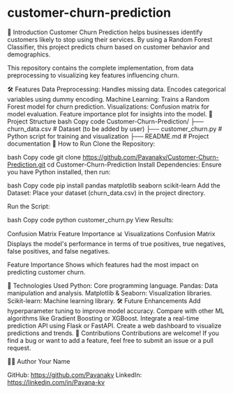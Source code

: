 # customer-churn-prediction



📜 Introduction
Customer Churn Prediction helps businesses identify customers likely to stop using their services. By using a Random Forest Classifier, this project predicts churn based on customer behavior and demographics.

This repository contains the complete implementation, from data preprocessing to visualizing key features influencing churn.

🛠️ Features
Data Preprocessing:
Handles missing data.
Encodes categorical variables using dummy encoding.
Machine Learning:
Trains a Random Forest model for churn prediction.
Visualizations:
Confusion matrix for model evaluation.
Feature importance plot for insights into the model.
📂 Project Structure
bash
Copy code
Customer-Churn-Prediction/
├── churn_data.csv           # Dataset (to be added by user)
├── customer_churn.py        # Python script for training and visualization
├── README.md                # Project documentation
🚀 How to Run
Clone the Repository:

bash
Copy code
git clone https://github.com/Pavanakv/Customer-Churn-Prediction.git
cd Customer-Churn-Prediction
Install Dependencies: Ensure you have Python installed, then run:

bash
Copy code
pip install pandas matplotlib seaborn scikit-learn
Add the Dataset: Place your dataset (churn_data.csv) in the project directory.

Run the Script:

bash
Copy code
python customer_churn.py
View Results:

Confusion Matrix
Feature Importance
📊 Visualizations
Confusion Matrix
Displays the model's performance in terms of true positives, true negatives, false positives, and false negatives.

Feature Importance
Shows which features had the most impact on predicting customer churn.

🔧 Technologies Used
Python: Core programming language.
Pandas: Data manipulation and analysis.
Matplotlib & Seaborn: Visualization libraries.
Scikit-learn: Machine learning library.
🛠️ Future Enhancements
Add hyperparameter tuning to improve model accuracy.
Compare with other ML algorithms like Gradient Boosting or XGBoost.
Integrate a real-time prediction API using Flask or FastAPI.
Create a web dashboard to visualize predictions and trends.
🤝 Contributions
Contributions are welcome! If you find a bug or want to add a feature, feel free to submit an issue or a pull request.

🧑‍💻 Author
Your Name

GitHub: https://github.com/Pavanakv
LinkedIn: https://linkedin.com/in/Pavana-kv

